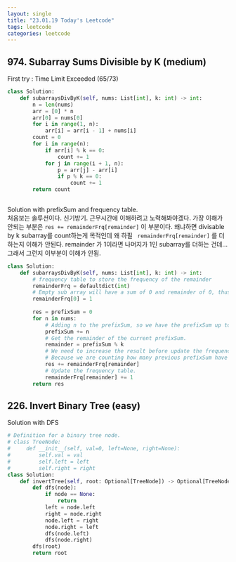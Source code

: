 ```yaml
---
layout: single
title: "23.01.19 Today's Leetcode"
tags: leetcode
categories: leetcode
---
```


## 974. Subarray Sums Divisible by K (medium)

First try : Time Limit Exceeded (65/73)

```python
class Solution:
    def subarraysDivByK(self, nums: List[int], k: int) -> int:
        n = len(nums)
        arr = [0] * n
        arr[0] = nums[0]
        for i in range(1, n):
            arr[i] = arr[i - 1] + nums[i]
        count = 0
        for i in range(n):
            if arr[i] % k == 0:
                count += 1
            for j in range(i + 1, n):
                p = arr[j] - arr[i]
                if p % k == 0:
                    count += 1
        return count
            
```

Solution with prefixSum and frequency table.  
처음보는 솔루션이다. 신기방기. 근무시간에 이해하려고 노력해봐야겠다.
가장 이해가 안되는 부분은 `res += remainderFrq[remainder]` 이 부분이다. 왜냐하면 divisable by k subarray를 count하는게 목적인데
왜 하필 ` remainderFrq[remainder]` 를 더하는지 이해가 안된다. remainder 가 1이라면 나머지가 1인 subarray를 더하는 건데... 그래서 그런지 이부분이 이해가 안됨.

```python
class Solution:
    def subarraysDivByK(self, nums: List[int], k: int) -> int:
        # frequency table to store the frequency of the remainder
        remainderFrq = defaultdict(int)
        # Empty sub array will have a sum of 0 and remainder of 0, thus the frequency of 0 is 1 before we go into the array
        remainderFrq[0] = 1
        
        res = prefixSum = 0
        for n in nums:
            # Adding n to the prefixSum, so we have the prefixSum up to the ith position.
            prefixSum += n
            # Get the remainder of the current prefixSum.
            remainder = prefixSum % k
            # We need to increase the result before update the frequency table.
            # Because we are counting how many previous prefixSum have the same remainder.
            res += remainderFrq[remainder]
            # Update the frequency table.
            remainderFrq[remainder] += 1
        return res
```

## 226. Invert Binary Tree (easy)

Solution with DFS

```python
# Definition for a binary tree node.
# class TreeNode:
#     def __init__(self, val=0, left=None, right=None):
#         self.val = val
#         self.left = left
#         self.right = right
class Solution:
    def invertTree(self, root: Optional[TreeNode]) -> Optional[TreeNode]:
        def dfs(node):
            if node == None:
                return
            left = node.left
            right = node.right
            node.left = right
            node.right = left
            dfs(node.left)
            dfs(node.right)
        dfs(root)
        return root
```
